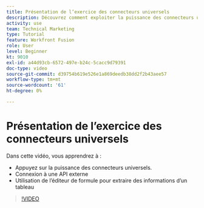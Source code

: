 ```yaml
---
title: Présentation de l’exercice des connecteurs universels
description: Découvrez comment exploiter la puissance des connecteurs universels, vous connecter à une API externe et extraire des informations d’un tableau, le tout dans [!DNL Adobe Workfront Fusion].
activity: use
team: Technical Marketing
type: Tutorial
feature: Workfront Fusion
role: User
level: Beginner
kt: 9010
exl-id: a44d93cb-6572-497e-b24c-5cacc9d79391
doc-type: video
source-git-commit: d39754b619e526e1a869deedb38dd2f2b43aee57
workflow-type: tm+mt
source-wordcount: '61'
ht-degree: 0%

---
```


# Présentation de l’exercice des connecteurs universels

Dans cette vidéo, vous apprendrez à :

* Appuyez sur la puissance des connecteurs universels.
* Connexion à une API externe
* Utilisation de l’éditeur de formule pour extraire des informations d’un tableau

>[!VIDEO](https://video.tv.adobe.com/v/335269/?quality=12)
